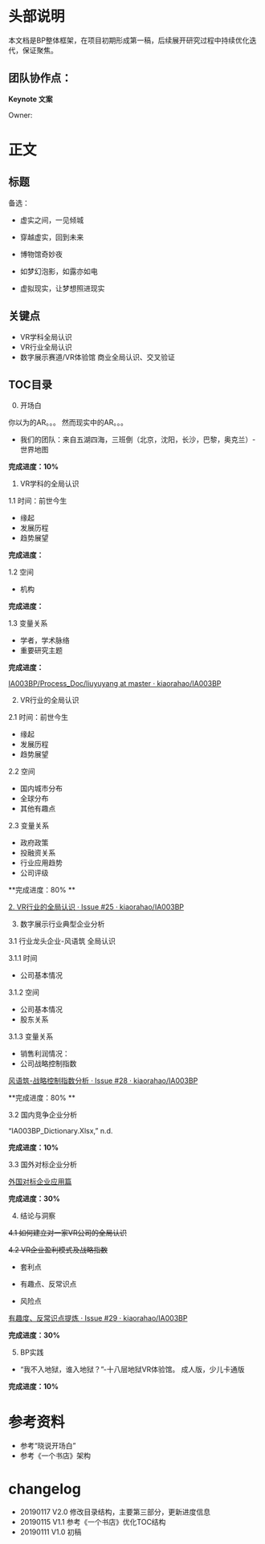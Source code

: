 # 头部说明
本文档是BP整体框架，在项目初期形成第一稿，后续展开研究过程中持续优化迭代，保证聚焦。

## 团队协作点：

**Keynote 文案** 

Owner: 

# 正文



## 标题

备选：
- 虚实之间，一见倾城

- 穿越虚实，回到未来

- 博物馆奇妙夜

- 如梦幻泡影，如露亦如电

- 虚拟现实，让梦想照进现实


## 关键点

- VR学科全局认识
- VR行业全局认识
- 数字展示赛道/VR体验馆 商业全局认识、交叉验证


## TOC目录

0. 开场白

你以为的AR。。。
然而现实中的AR。。。

- 我们的团队：来自五湖四海，三班倒（北京，沈阳，长沙，巴黎，奥克兰）-世界地图

**完成进度：10%**

1. VR学科的全局认识

1.1 时间：前世今生
- 缘起
- 发展历程
- 趋势展望

**完成进度：**

1.2 空间
- 机构

**完成进度：**

1.3 变量关系
- 学者，学术脉络
- 重要研究主题

**完成进度：**

[IA003BP/Process_Doc/liuyuyang at master · kiaorahao/IA003BP](https://github.com/kiaorahao/IA003BP/tree/master/Process_Doc/liuyuyang)

2. VR行业的全局认识

2.1 时间：前世今生
- 缘起
- 发展历程
- 趋势展望

2.2 空间
- 国内城市分布
- 全球分布
- 其他有趣点

2.3 变量关系
- 政府政策
- 投融资关系
- 行业应用趋势
- 公司评级

**完成进度：80% **

[2. VR行业的全局认识 · Issue #25 · kiaorahao/IA003BP](https://github.com/kiaorahao/IA003BP/issues/25)

3. 数字展示行业典型企业分析

3.1 行业龙头企业-风语筑 全局认识

3.1.1 时间

- 公司基本情况

3.1.2 空间

- 公司基本情况
- 股东关系

3.1.3 变量关系

- 销售利润情况：
- 公司战略控制指数

[风语筑-战略控制指数分析 · Issue #28 · kiaorahao/IA003BP](https://github.com/kiaorahao/IA003BP/issues/28)

**完成进度：80% **

3.2 国内竞争企业分析

“IA003BP_Dictionary.Xlsx,” n.d.

**完成进度：10%**

3.3 国外对标企业分析

[外国对标企业应用篇](https://github.com/kiaorahao/IA003BP/issues/28)

**完成进度：30%**


4. 结论与洞察

~~4.1 如何建立对一家VR公司的全局认识~~

~~4.2 VR企业盈利模式及战略指数~~

- 套利点

- 有趣点、反常识点

- 风险点

[有趣度、反常识点提炼 · Issue #29 · kiaorahao/IA003BP](https://github.com/kiaorahao/IA003BP/issues/29)

**完成进度：30%**

5. BP实践

- “我不入地狱，谁入地狱？”-十八层地狱VR体验馆。 成人版，少儿卡通版

**完成进度：10%**


# 参考资料
- 参考“晓说开场白”
- 参考《一个书店》架构

# changelog
- 20190117 V2.0 修改目录结构，主要第三部分，更新进度信息
- 20190115 V1.1 参考《一个书店》优化TOC结构
- 20190111 V1.0 初稿


